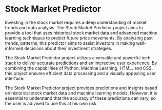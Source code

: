 # Stock Market Predictor
 

Investing in the stock market requires a deep understanding of market trends and data analysis. The Stock Market Predictor project aims to provide a tool that uses historical stock market data and advanced machine learning techniques to predict future price movements. By analyzing past trends, patterns, this predictor aims to assist investors in making well-informed decisions about their investment strategies.

The Stock Market Predictor project utilizes a versatile and powerful tech stack to deliver accurate predictions and an interactive user experience. By combining the capabilities of Python, Machine Learning, HTML, and CSS, this project ensures efficient data processing and a visually appealing user interface.

 The Stock Market Predictor project provides predictions and insights based on historical stock market data and machine learning models. However, it is essential to understand that the accuracy of these predictions can vary, so the user is adivised to use this at his own risk. 



